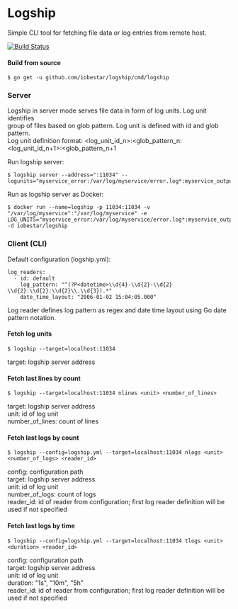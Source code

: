 # Logship
Simple CLI tool for fetching file data or log entries from remote host.

[![Build Status](https://travis-ci.org/iobestar/logship.svg?branch=master)](https://travis-ci.org/iobestar/logship)

#### Build from source

    $ go get -u github.com/iobestar/logship/cmd/logship

### Server

Logship in server mode serves file data in form of log units. Log unit identifies  
group of files based on glob pattern. Log unit is defined with id and glob pattern.  
Log unit definition format: <log_unit_id_n>:<glob_pattern_n:<log_unit_id_n+1>:<glob_pattern_n+1


Run logship server:

    $ logship server --address=":11034" --logunits="myservice_error:/var/log/myservice/error.log*:myservice_output:/var/log/myservice/output.log*"

Run as logship server as Docker:

    $ docker run --name=logship -p 11034:11034 -v "/var/log/myservice":"/var/log/myservice" -e LOG_UNITS="myservice_error:/var/log/myservice/error.log*:myservice_output:/var/log/myservice/output.log*" -d iobestar/logship

### Client (CLI)

Default configuration (logship.yml):

    log_readers:
      - id: default
        log_pattern: "^(?P<datetime>\\d{4}-\\d{2}-\\d{2} \\d{2}:\\d{2}:\\d{2}\\.\\d{3}).*"
        date_time_layout: "2006-01-02 15:04:05.000"

Log reader defines log pattern as regex and date time layout using Go date pattern notation.

#### Fetch log units

    $ logship --target=localhost:11034
    
target: logship server address

#### Fetch last lines by count

    $ logship --target=localhost:11034 nlines <unit> <number_of_lines>
    
target: logship server address  
unit: id of log unit    
number_of_lines: count of lines  
    
#### Fetch last logs by count

    $ logship --config=logship.yml --target=localhost:11034 nlogs <unit> <number_of_logs> <reader_id>
    
config: configuration path  
target: logship server address  
unit: id of log unit  
number_of_logs: count of logs  
reader_id: id of reader from configuration; first log reader definition will be used if not specified
    
#### Fetch last logs by time

    $ logship --config=logship.yml --target=localhost:11034 tlogs <unit> <duration> <reader_id>
    
config: configuration path  
target: logship server address  
unit: id of log unit  
duration: "1s", "10m", "5h"  
reader_id: id of reader from configuration; first log reader definition will be used if not specified
